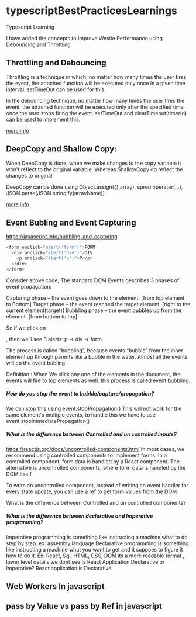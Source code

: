 # typescriptBestPracticesLearnings
Typescript Learning


I have added the concepts to Improve Wesite Performance using Debouncing and Throttling

## Throttling and Debouncing
Throttling is a technique in which, no matter how many times the user fires the event, 
the attached function will be executed only once in a given time interval.
setTimeOut can be used for this

In the debouncing technique, no matter how many times the user fires the event, 
the attached function will be executed only after the specified time once the user stops firing the event.
setTimeOut and clearTimeout(timerId) can be used to implement this.

[more info](https://github.com/venk120soft/typescriptBestPracticesLearnings/blob/master/Throttling%26Debouncing)

## DeepCopy and Shallow Copy:
When DeepCopy is done, when we make changes to the copy variable it won't reflect to the original variable.
Whereas ShallowCopy do reflect the changes to original

DeepCopy can be done using Object.assign({},array), spred operator(...), JSON.parse(JSON.stringify(arrayName))

[more info](https://github.com/venk120soft/typescriptBestPracticesLearnings/blob/master/DeepVsShallowCopy)

## Event Bubling and Event Capturing
https://javascript.info/bubbling-and-capturing
```javascript
<form onclick="alert('form')">FORM
  <div onclick="alert('div')">DIV
    <p onclick="alert('p')">P</p>
  </div>
</form>
```
Consider above code,
The standard DOM Events describes 3 phases of event propagation:

Capturing phase – the event goes down to the element. [from top element to Bottom]
Target phase – the event reached the target element. [right to the current element(target)]
Bubbling phase – the event bubbles up from the element. [from bottom to top]

So if we click on <p>, then we’ll see 3 alerts: p → div → form.

The process is called “bubbling”, because events “bubble” from the inner element up through parents like a bubble in the water.
Almost all the events will do the event bubling.

Definition :
When We click any one of the elements in the document, the events will fire to top elements as well. this process is called event bubbling.

##### How do you stop the event to bubble/capture/propegation?
We can stop this using event.stopPropagation()
This will not work for the same element's multiple events, to handle this we have to use event.stopImmediatePropagation()

##### What is the difference between Controlled and un controlled inputs?
https://reactjs.org/docs/uncontrolled-components.html
In most cases, we recommend using controlled components to implement forms. 
In a controlled component, form data is handled by a React component. The alternative is uncontrolled components, where form data is handled by the DOM itself.

To write an uncontrolled component, instead of writing an event handler for every state update, you can use a ref to get form values from the DOM.

What is the difference between Controlled and un controlled components?

##### What is the difference between declarative and Imperative programming?
Imperative programming is something like instructing a machine what to do step by step. ex: assembly language
Declarative programming is something like instructing a machine what you want to get and it suppoes to figure it how to do it.
Ex: React, Sql, HTML, CSS, DOM its a more readable format , lower level details we dont see
Is React Application Declarative or Imperative?
React application is Declarative.

## Web Workers In javascript

## pass by Value vs pass by Ref in javascript
